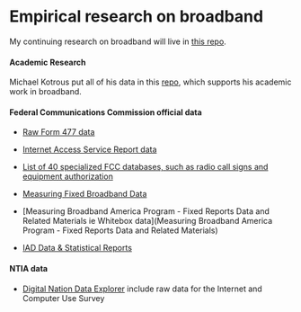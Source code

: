 # Empirical research on broadband

My continuing research on broadband will live in [this repo](https://github.com/willrinehart).

#### Academic Research

Michael Kotrous put all of his data in this [repo](https://github.com/michaelkotrous/form477-panels/), which supports his academic work in broadband.

#### Federal Communications Commission official data

* [Raw Form 477 data](https://www.fcc.gov/general/broadband-deployment-data-fcc-form-477)

* [Internet Access Service Report data](https://www.fcc.gov/internet-access-services-reports)

* [List of 40 specialized FCC databases, such as radio call signs and equipment authorization](https://www.fcc.gov/licensing-databases/search-fcc-databases)

* [Measuring Fixed Broadband Data](https://www.fcc.gov/general/measuring-broadband-america) 

* [Measuring Broadband America Program - Fixed Reports Data and Related Materials ie Whitebox data](Measuring Broadband America Program - Fixed Reports Data and Related Materials)

* [IAD Data & Statistical Reports](https://www.fcc.gov/economics-analytics/industry-analysis-division/iad-data-statistical-reports) 

#### NTIA data

* [Digital Nation Data Explorer](https://www.ntia.doc.gov/data/digital-nation-data-explorer) include raw data for the Internet and Computer Use Survey 
